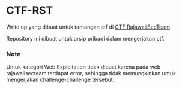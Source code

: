 # CTF-RST

Write up yang dibuat untuk tantangan ctf di [CTF RajawaliSecTeam](https://ctf.rajawalisecteam.eu.org/challenge)

Repository ini dibuat untuk arsip pribadi dalam mengerjakan ctf.

### Note

Untuk kategori Web Exploitation tidak dibuat karena pada web rajawalisecteam terdapat error, sehingga tidak memungkinkan untuk mengerjakan challenge-challenge tersebut.
